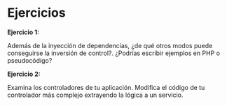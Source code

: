 # Ejercicios

**Ejercicio 1:**

Además de la inyección de dependencias, ¿de qué otros modos puede conseguirse la inversión de control?. ¿Podrías escribir ejemplos en PHP o pseudocódigo?


**Ejercicio 2:**

Examina los controladores de tu aplicación. Modifica el código de tu controlador más complejo extrayendo la lógica a un servicio.
